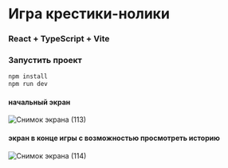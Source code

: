 # Игра крестики-нолики
### React + TypeScript + Vite
### Запустить проект
```bash
npm install
npm run dev
```
#### начальный экран
![Снимок экрана (113)](https://github.com/AntonKulagin/tic-tac-toe/assets/89462331/5f9885de-a45f-4a76-87c3-411316c313d6)
#### экран в конце игры с возможностью просмотреть историю
![Снимок экрана (114)](https://github.com/AntonKulagin/tic-tac-toe/assets/89462331/c3749ba6-7a72-4921-9838-386823525bba)
